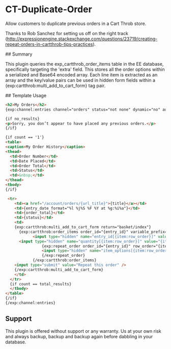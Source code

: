 CT-Duplicate-Order
==================

Allow customers to duplicate previous orders in a Cart Throb store.

Thanks to Rob Sanchez for setting us off on the right track (http://expressionengine.stackexchange.com/questions/23719/creating-repeat-orders-in-cartthrob-tips-practices).

## Summary

This plugin queries the exp_cartthrob_order_items table in the EE database, specifically targeting the 'extra' field. This stores all the order options within a serialized and Base64 encoded array. Each line item is extracted as an array and the key/value pairs can be used in hidden form fields within a {exp:cartthrob:multi_add_to_cart_form} tag pair.

## Template Usage

```html
<h2>My Orders</h2>
{exp:channel:entries channel="orders" status="not none" dynamic="no" author_id="CURRENT_USER"}

{if no_results}
<p>Sorry, you don’t appear to have placed any previous orders.</p>
{/if}

{if count == '1'}
<table>
<caption>My Order History</caption>
<thead>
  <td>Order Number</td>
  <td>Date Placed</td>
  <td>Order Total</td>
  <td>Status</td>
  <td>&nbsp;</td>
</thead>
<tbody>
{/if}

 <tr>
    <td><a href="/account/orders/{url_title}">{title}</a></td>
    <td>{entry_date format="%l %j%S %F %Y at %g:%i%a"}</td>
    <td>{order_total}</td>
    <td>{status}</td>
    <td>
    {exp:cartthrob:multi_add_to_cart_form return="basket/index"}
      {exp:cartthrob:order_items order_id="{entry_id}" variable_prefix="item:"}
			<input type="hidden" name="entry_id[{item:row_order}]" value="{item:entry_id}" />
      <input type="hidden" name="quantity[{item:row_order}]" value="{item:quantity}" />
				{exp:repeat_order order_id="{entry_id}" row_order="{item:row_order}"}
				<input type="hidden" name="item_options[{item:row_order}][{repeat_order_key}]" value="{repeat_order_value}" />
				{/exp:repeat_order}
			{/exp:cartthrob:order_items}
    <input type="submit" value="Repeat this order" />
    {/exp:cartthrob:multi_add_to_cart_form}
    </td>
  </tr>
  {if count == total_results}
  </tbody>
</table>
{/if}
{/exp:channel:entries}
```
## Support

This plugin is offered without support or any warranty. Us at your own risk and always backup, backup and backup again before dabbling in your database.